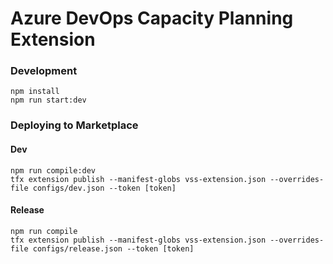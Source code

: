 # Azure DevOps Capacity Planning Extension 

### Development

```shell
npm install
npm run start:dev
```

### Deploying to Marketplace

#### Dev

```shell
npm run compile:dev
tfx extension publish --manifest-globs vss-extension.json --overrides-file configs/dev.json --token [token]
```

#### Release

```shell
npm run compile
tfx extension publish --manifest-globs vss-extension.json --overrides-file configs/release.json --token [token]
```